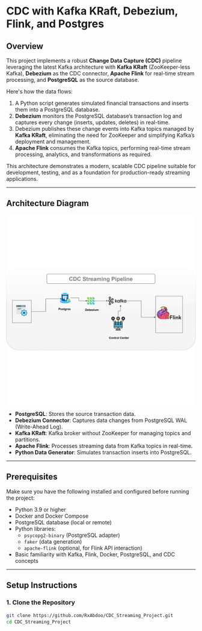 # CDC with Kafka KRaft, Debezium, Flink, and Postgres

## Overview

This project implements a robust **Change Data Capture (CDC)** pipeline leveraging the latest Kafka architecture with **Kafka KRaft** (ZooKeeper-less Kafka), **Debezium** as the CDC connector, **Apache Flink** for real-time stream processing, and **PostgreSQL** as the source database.

Here's how the data flows:

1. A Python script generates simulated financial transactions and inserts them into a PostgreSQL database.
2. **Debezium** monitors the PostgreSQL database’s transaction log and captures every change (inserts, updates, deletes) in real-time.
3. Debezium publishes these change events into Kafka topics managed by **Kafka KRaft**, eliminating the need for ZooKeeper and simplifying Kafka’s deployment and management.
4. **Apache Flink** consumes the Kafka topics, performing real-time stream processing, analytics, and transformations as required.

This architecture demonstrates a modern, scalable CDC pipeline suitable for development, testing, and as a foundation for production-ready streaming applications.

---

## Architecture Diagram

![System Architecture](CDC.png)

- **PostgreSQL**: Stores the source transaction data.
- **Debezium Connector**: Captures data changes from PostgreSQL WAL (Write-Ahead Log).
- **Kafka KRaft**: Kafka broker without ZooKeeper for managing topics and partitions.
- **Apache Flink**: Processes streaming data from Kafka topics in real-time.
- **Python Data Generator**: Simulates transaction inserts into PostgreSQL.

---

## Prerequisites

Make sure you have the following installed and configured before running the project:

- Python 3.9 or higher
- Docker and Docker Compose
- PostgreSQL database (local or remote)
- Python libraries:
  - `psycopg2-binary` (PostgreSQL adapter)
  - `faker` (data generation)
  - `apache-flink` (optional, for Flink API interaction)
- Basic familiarity with Kafka, Flink, Docker, PostgreSQL, and CDC concepts

---

## Setup Instructions

### 1. Clone the Repository

```bash
git clone https://github.com/RxAbdoo/CDC_Streaming_Project.git
cd CDC_Streaming_Project
